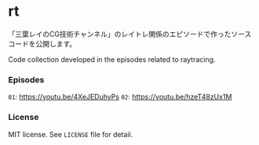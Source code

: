 # rt

「三葉レイのCG技術チャンネル」のレイトレ関係のエピソードで作ったソースコードを公開します。

Code collection developed in the episodes related to raytracing.

### Episodes

`01`: https://youtu.be/4XeJEDuhyPs 
`02`: https://youtu.be/hzeT48zUx1M 

### License

MIT license. See ``LICENSE`` file for detail.

